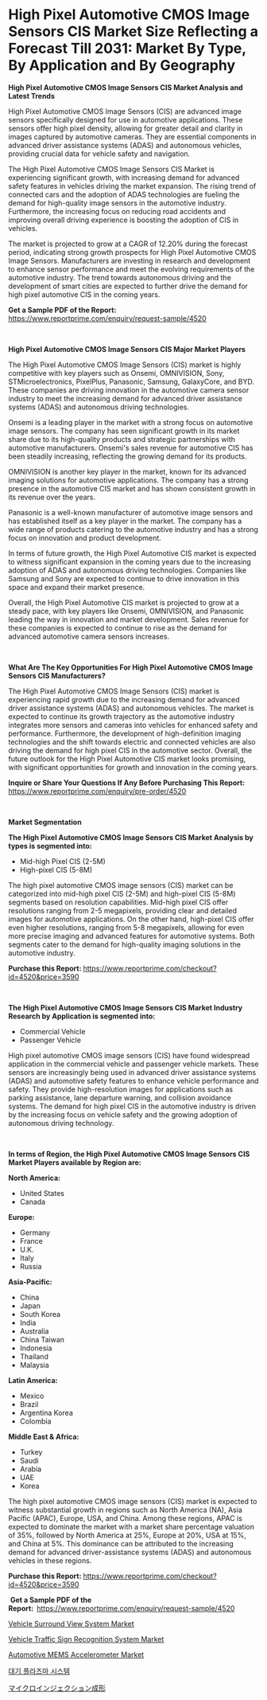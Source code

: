 <p><h1>High Pixel Automotive CMOS Image Sensors CIS Market Size Reflecting a Forecast Till 2031: Market By Type, By Application and By Geography</h1></p><p><strong>High Pixel Automotive CMOS Image Sensors CIS Market Analysis and Latest Trends</strong></p>
<p><p>High Pixel Automotive CMOS Image Sensors (CIS) are advanced image sensors specifically designed for use in automotive applications. These sensors offer high pixel density, allowing for greater detail and clarity in images captured by automotive cameras. They are essential components in advanced driver assistance systems (ADAS) and autonomous vehicles, providing crucial data for vehicle safety and navigation.</p><p>The High Pixel Automotive CMOS Image Sensors CIS Market is experiencing significant growth, with increasing demand for advanced safety features in vehicles driving the market expansion. The rising trend of connected cars and the adoption of ADAS technologies are fueling the demand for high-quality image sensors in the automotive industry. Furthermore, the increasing focus on reducing road accidents and improving overall driving experience is boosting the adoption of CIS in vehicles.</p><p>The market is projected to grow at a CAGR of 12.20% during the forecast period, indicating strong growth prospects for High Pixel Automotive CMOS Image Sensors. Manufacturers are investing in research and development to enhance sensor performance and meet the evolving requirements of the automotive industry. The trend towards autonomous driving and the development of smart cities are expected to further drive the demand for high pixel automotive CIS in the coming years.</p></p>
<p><strong>Get a Sample PDF of the Report:&nbsp;</strong> <a href="https://www.reportprime.com/enquiry/request-sample/4520">https://www.reportprime.com/enquiry/request-sample/4520</a></p>
<p>&nbsp;</p>
<p><strong>High Pixel Automotive CMOS Image Sensors CIS Major Market Players</strong></p>
<p><p>The High Pixel Automotive CMOS Image Sensors (CIS) market is highly competitive with key players such as Onsemi, OMNIVISION, Sony, STMicroelectronics, PixelPlus, Panasonic, Samsung, GalaxyCore, and BYD. These companies are driving innovation in the automotive camera sensor industry to meet the increasing demand for advanced driver assistance systems (ADAS) and autonomous driving technologies.</p><p>Onsemi is a leading player in the market with a strong focus on automotive image sensors. The company has seen significant growth in its market share due to its high-quality products and strategic partnerships with automotive manufacturers. Onsemi's sales revenue for automotive CIS has been steadily increasing, reflecting the growing demand for its products.</p><p>OMNIVISION is another key player in the market, known for its advanced imaging solutions for automotive applications. The company has a strong presence in the automotive CIS market and has shown consistent growth in its revenue over the years.</p><p>Panasonic is a well-known manufacturer of automotive image sensors and has established itself as a key player in the market. The company has a wide range of products catering to the automotive industry and has a strong focus on innovation and product development.</p><p>In terms of future growth, the High Pixel Automotive CIS market is expected to witness significant expansion in the coming years due to the increasing adoption of ADAS and autonomous driving technologies. Companies like Samsung and Sony are expected to continue to drive innovation in this space and expand their market presence.</p><p>Overall, the High Pixel Automotive CIS market is projected to grow at a steady pace, with key players like Onsemi, OMNIVISION, and Panasonic leading the way in innovation and market development. Sales revenue for these companies is expected to continue to rise as the demand for advanced automotive camera sensors increases.</p></p>
<p>&nbsp;</p>
<p><strong>What Are The Key Opportunities For High Pixel Automotive CMOS Image Sensors CIS Manufacturers?</strong></p>
<p><p>The High Pixel Automotive CMOS Image Sensors (CIS) market is experiencing rapid growth due to the increasing demand for advanced driver assistance systems (ADAS) and autonomous vehicles. The market is expected to continue its growth trajectory as the automotive industry integrates more sensors and cameras into vehicles for enhanced safety and performance. Furthermore, the development of high-definition imaging technologies and the shift towards electric and connected vehicles are also driving the demand for high pixel CIS in the automotive sector. Overall, the future outlook for the High Pixel Automotive CIS market looks promising, with significant opportunities for growth and innovation in the coming years.</p></p>
<p><strong>Inquire or Share Your Questions If Any Before Purchasing This Report:</strong> <a href="https://www.reportprime.com/enquiry/pre-order/4520">https://www.reportprime.com/enquiry/pre-order/4520</a></p>
<p>&nbsp;</p>
<p><strong>Market Segmentation</strong></p>
<p><strong>The High Pixel Automotive CMOS Image Sensors CIS Market Analysis by types is segmented into:</strong></p>
<p><ul><li>Mid-high Pixel CIS (2-5M)</li><li>High-pixel CIS (5-8M)</li></ul></p>
<p><p>The high pixel automotive CMOS image sensors (CIS) market can be categorized into mid-high pixel CIS (2-5M) and high-pixel CIS (5-8M) segments based on resolution capabilities. Mid-high pixel CIS offer resolutions ranging from 2-5 megapixels, providing clear and detailed images for automotive applications. On the other hand, high-pixel CIS offer even higher resolutions, ranging from 5-8 megapixels, allowing for even more precise imaging and advanced features for automotive systems. Both segments cater to the demand for high-quality imaging solutions in the automotive industry.</p></p>
<p><strong>Purchase this Report:&nbsp;</strong><a href="https://www.reportprime.com/checkout?id=4520&price=3590">https://www.reportprime.com/checkout?id=4520&price=3590</a></p>
<p>&nbsp;</p>
<p><strong>The High Pixel Automotive CMOS Image Sensors CIS Market Industry Research by Application is segmented into:</strong></p>
<p><ul><li>Commercial Vehicle</li><li>Passenger Vehicle</li></ul></p>
<p><p>High pixel automotive CMOS image sensors (CIS) have found widespread application in the commercial vehicle and passenger vehicle markets. These sensors are increasingly being used in advanced driver assistance systems (ADAS) and automotive safety features to enhance vehicle performance and safety. They provide high-resolution images for applications such as parking assistance, lane departure warning, and collision avoidance systems. The demand for high pixel CIS in the automotive industry is driven by the increasing focus on vehicle safety and the growing adoption of autonomous driving technology.</p></p>
<p>&nbsp;</p>
<p><strong>In terms of Region, the High Pixel Automotive CMOS Image Sensors CIS Market Players available by Region are:</strong></p>
<p>
    <p> <strong> North America: </strong>
        <ul>
            <li>United States</li>
            <li>Canada</li>
        </ul>
        </p> 
    <p> <strong> Europe: </strong>
        <ul>
            <li>Germany</li>
            <li>France</li>
            <li>U.K.</li>
            <li>Italy</li>
            <li>Russia</li>
        </ul>
        </p> 
    <p> <strong> Asia-Pacific: </strong>
        <ul>
            <li>China</li>
            <li>Japan</li>
            <li>South Korea</li>
            <li>India</li>
            <li>Australia</li>
            <li>China Taiwan</li>
            <li>Indonesia</li>
            <li>Thailand</li>
            <li>Malaysia</li>
        </ul>
        </p> 
    <p> <strong> Latin America: </strong>
        <ul>
            <li>Mexico</li>
            <li>Brazil</li>
            <li>Argentina Korea</li>
            <li>Colombia</li>
        </ul>
        </p> 
    <p> <strong> Middle East & Africa: </strong>
        <ul>
            <li>Turkey</li>
            <li>Saudi</li>
            <li>Arabia</li>
            <li>UAE</li>
            <li>Korea</li>
        </ul>
    </p>
    </p>
<p><p>The high pixel automotive CMOS image sensors (CIS) market is expected to witness substantial growth in regions such as North America (NA), Asia Pacific (APAC), Europe, USA, and China. Among these regions, APAC is expected to dominate the market with a market share percentage valuation of 35%, followed by North America at 25%, Europe at 20%, USA at 15%, and China at 5%. This dominance can be attributed to the increasing demand for advanced driver-assistance systems (ADAS) and autonomous vehicles in these regions.</p></p>
<p><strong>Purchase this Report: </strong><a href="https://www.reportprime.com/checkout?id=4520&price=3590">https://www.reportprime.com/checkout?id=4520&price=3590</a></p>
<p>&nbsp;<strong>Get a Sample PDF of the Report:&nbsp;&nbsp;</strong><a href="https://www.reportprime.com/enquiry/request-sample/4520">https://www.reportprime.com/enquiry/request-sample/4520</a></p>
<p><strong></strong></p>
<p><p><a href="https://issuu.com/reportprime-2/docs/vehicle-surround-view-system-market-size-2030.pptx">Vehicle Surround View System Market</a></p><p><a href="https://issuu.com/reportprime-2/docs/vehicle-traffic-sign-recognition-system-market-siz">Vehicle Traffic Sign Recognition System Market</a></p><p><a href="https://github.com/biheemgalvinlouises6hokrh3h/Market-Research-Report-List-1/blob/main/automotive-mems-accelerometer-market.md">Automotive MEMS Accelerometer Market</a></p><p><a href="https://github.com/Hubertstyenger6685/Market-Research-Report-List-1/blob/main/156265014112.md">대기 플라즈마 시스템</a></p><p><a href="https://github.com/dadanedu33/Market-Research-Report-List-1/blob/main/112411015252.md">マイクロインジェクション成形</a></p></p>